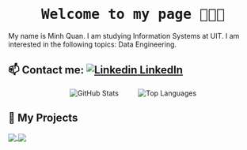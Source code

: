 <h1 align='center'><samp><strong>Welcome to my page 👋👋👋</strong></samp></h1>

My name is Minh Quan. I am studying Information Systems at UIT. I am interested in the following topics: Data Engineering. <br>

## **📫 Contact me:** [![Linkedin](https://i.stack.imgur.com/gVE0j.png) LinkedIn](https://www.linkedin.com/in/vietnguyen-tum/)  


<p align="center">
  <img src="https://github-readme-stats.vercel.app/api?username=MinhQuan805&&rank_icon=github&show_icons=true&theme=darcula" alt="GitHub Stats">
  &nbsp;&nbsp;&nbsp;&nbsp;&nbsp;&nbsp;&nbsp;&nbsp;
  <img src="https://github-readme-stats.vercel.app/api/top-langs/?username=MinhQuan805&layout=compact&theme=radical" alt="Top Languages">
</p>

## 🚀 My Projects

<a href="https://github.com/MinhQuan805/Investo">
  <img align="center" src="https://github-readme-stats.vercel.app/api/pin/?username=MinhQuan805&repo=Investo&theme=tokyonight" />
</a>
<a href="https://github.com/tuanwannafree/Cafe-Mate">
  <img align="center" src="https://github-readme-stats.vercel.app/api/pin/?username=MinhQuan805&repo=Cafe-Mate&theme=great-gatsby" />
</a>
